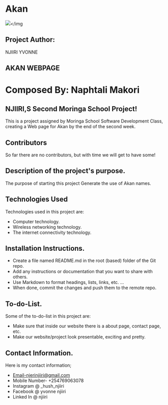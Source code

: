 # Akan

<img src="https://st.depositphotos.com/1003536/1276/v/600/depositphotos_12766529-stock-illustration-map-of-africa-with-vector.jpg"></img
   
 ## Project Author: 
  NJIIRI YVONNE
   
## AKAN WEBPAGE
# Composed  By: Naphtali Makori
## NJIIRI,S Second Moringa School Project!
This is a project assigned by Moringa School Software Development Class, creating a Web page for Akan by the end of the second week.
## Contributors
So far there are no contributors, but with time we will get to have some!
## Description of the project's purpose.
The purpose of starting this project Generate the use of Akan names.
## Technologies Used
Technologies used in this project are:
* Computer technology.
* Wireless networking technology.
* The internet connectivity technology.
## Installation Instructions.
* Create a file named README.md in the root (based) folder of the Git repo.
* Add any instructions or documentation that you want to share with others.
* Use Markdown to format headings, lists, links, etc. ...
* When done, commit the changes and push them to the remote repo.
## To-do-List.
Some of the to-do-list in this project are:
* Make sure that inside our website there is a about page, contact page, etc.
* Make our website/project look presentable, exciting and pretty.
## Contact Information.
Here is my contact information;
* Email-njerinjiiri@gmail.com
* Mobile Number- +254769063078
* Instagram @ _hush_njiiri
* Facebook @ yvonne njiiri
* Linked In @ njiiri
